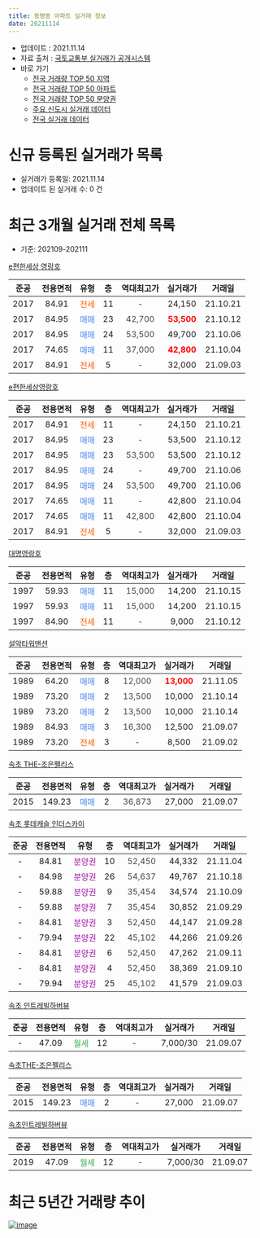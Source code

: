 ```yaml
---
title: 동명동 아파트 실거래 정보
date: 20211114
---
```


* 업데이트 : 2021.11.14
* 자료 출처 : [국토교통부 실거래가 공개시스템](http://rt.molit.go.kr)
* 바로 가기
    * [전국 거래량 TOP 50 지역](https://apt-info.github.io/apt-trade-info/tr)
    * [전국 거래량 TOP 50 아파트](https://apt-info.github.io/apt-trade-info/ta)
    * [전국 거래량 TOP 50 분양권](https://apt-info.github.io/apt-trade-info/tb)
    * [주요 신도시 실거래 데이터](https://apt-info.github.io/apt-trade-info/newtown)
    * [전국 실거래 데이터](https://apt-info.github.io/apt-trade-info/all)



<script async src="https://pagead2.googlesyndication.com/pagead/js/adsbygoogle.js"></script>
<!-- 기본광고 -->
<ins class="adsbygoogle"
     style="display:block"
     data-ad-client="ca-pub-1142216861245946"
     data-ad-slot="4805727019"
     data-ad-format="auto"
     data-full-width-responsive="true"></ins>
<script>
     (adsbygoogle = window.adsbygoogle || []).push({});
</script>


# 신규 등록된 실거래가 목록

* 실거래가 등록일: 2021.11.14
* 업데이트 된 실거래 수: 0 건




<script async src="https://pagead2.googlesyndication.com/pagead/js/adsbygoogle.js"></script>
<!-- 기본광고 -->
<ins class="adsbygoogle"
     style="display:block"
     data-ad-client="ca-pub-1142216861245946"
     data-ad-slot="4805727019"
     data-ad-format="auto"
     data-full-width-responsive="true"></ins>
<script>
     (adsbygoogle = window.adsbygoogle || []).push({});
</script>


# 최근 3개월 실거래 전체 목록
* 기준: 202109-202111


[e편한세상 영랑호](https://search.naver.com/search.naver?query=e%ED%8E%B8%ED%95%9C%EC%84%B8%EC%83%81+%EC%98%81%EB%9E%91%ED%98%B8)

|준공|전용면적|유형|층|역대최고가|실거래가|거래일|
|:---:|:---:|:---:|:---:|:---:|:---:|:---:|
|2017|84.91|<span style="color:#FF5A00">전세</span>|11|<span style="color:#444444">-</span>|24,150|21.10.21|
|2017|84.95|<span style="color:#4285F3">매매</span>|23|<span style="color:#444444">42,700</span>|<b><span style="color:#FF0000">53,500</span></b>|21.10.12|
|2017|84.95|<span style="color:#4285F3">매매</span>|24|<span style="color:#444444">53,500</span>|49,700|21.10.06|
|2017|74.65|<span style="color:#4285F3">매매</span>|11|<span style="color:#444444">37,000</span>|<b><span style="color:#FF0000">42,800</span></b>|21.10.04|
|2017|84.91|<span style="color:#FF5A00">전세</span>|5|<span style="color:#444444">-</span>|32,000|21.09.03|

[e편한세상영랑호](https://search.naver.com/search.naver?query=e%ED%8E%B8%ED%95%9C%EC%84%B8%EC%83%81%EC%98%81%EB%9E%91%ED%98%B8)

|준공|전용면적|유형|층|역대최고가|실거래가|거래일|
|:---:|:---:|:---:|:---:|:---:|:---:|:---:|
|2017|84.91|<span style="color:#FF5A00">전세</span>|11|<span style="color:#444444">-</span>|24,150|21.10.21|
|2017|84.95|<span style="color:#4285F3">매매</span>|23|<span style="color:#444444">-</span>|53,500|21.10.12|
|2017|84.95|<span style="color:#4285F3">매매</span>|23|<span style="color:#444444">53,500</span>|53,500|21.10.12|
|2017|84.95|<span style="color:#4285F3">매매</span>|24|<span style="color:#444444">-</span>|49,700|21.10.06|
|2017|84.95|<span style="color:#4285F3">매매</span>|24|<span style="color:#444444">53,500</span>|49,700|21.10.06|
|2017|74.65|<span style="color:#4285F3">매매</span>|11|<span style="color:#444444">-</span>|42,800|21.10.04|
|2017|74.65|<span style="color:#4285F3">매매</span>|11|<span style="color:#444444">42,800</span>|42,800|21.10.04|
|2017|84.91|<span style="color:#FF5A00">전세</span>|5|<span style="color:#444444">-</span>|32,000|21.09.03|

[대명영랑호](https://search.naver.com/search.naver?query=%EB%8C%80%EB%AA%85%EC%98%81%EB%9E%91%ED%98%B8)

|준공|전용면적|유형|층|역대최고가|실거래가|거래일|
|:---:|:---:|:---:|:---:|:---:|:---:|:---:|
|1997|59.93|<span style="color:#4285F3">매매</span>|11|<span style="color:#444444">15,000</span>|14,200|21.10.15|
|1997|59.93|<span style="color:#4285F3">매매</span>|11|<span style="color:#444444">15,000</span>|14,200|21.10.15|
|1997|84.90|<span style="color:#FF5A00">전세</span>|11|<span style="color:#444444">-</span>|9,000|21.10.12|

[설악타워맨션](https://search.naver.com/search.naver?query=%EC%84%A4%EC%95%85%ED%83%80%EC%9B%8C%EB%A7%A8%EC%85%98)

|준공|전용면적|유형|층|역대최고가|실거래가|거래일|
|:---:|:---:|:---:|:---:|:---:|:---:|:---:|
|1989|64.20|<span style="color:#4285F3">매매</span>|8|<span style="color:#444444">12,000</span>|<b><span style="color:#FF0000">13,000</span></b>|21.11.05|
|1989|73.20|<span style="color:#4285F3">매매</span>|2|<span style="color:#444444">13,500</span>|10,000|21.10.14|
|1989|73.20|<span style="color:#4285F3">매매</span>|2|<span style="color:#444444">13,500</span>|10,000|21.10.14|
|1989|84.93|<span style="color:#4285F3">매매</span>|3|<span style="color:#444444">16,300</span>|12,500|21.09.07|
|1989|73.20|<span style="color:#FF5A00">전세</span>|3|<span style="color:#444444">-</span>|8,500|21.09.02|

[속초 THE-조은펠리스](https://search.naver.com/search.naver?query=%EC%86%8D%EC%B4%88+THE-%EC%A1%B0%EC%9D%80%ED%8E%A0%EB%A6%AC%EC%8A%A4)

|준공|전용면적|유형|층|역대최고가|실거래가|거래일|
|:---:|:---:|:---:|:---:|:---:|:---:|:---:|
|2015|149.23|<span style="color:#4285F3">매매</span>|2|<span style="color:#444444">36,873</span>|27,000|21.09.07|

[속초 롯데캐슬 인더스카이](https://search.naver.com/search.naver?query=%EC%86%8D%EC%B4%88+%EB%A1%AF%EB%8D%B0%EC%BA%90%EC%8A%AC+%EC%9D%B8%EB%8D%94%EC%8A%A4%EC%B9%B4%EC%9D%B4)

|준공|전용면적|유형|층|역대최고가|실거래가|거래일|
|:---:|:---:|:---:|:---:|:---:|:---:|:---:|
|-|84.81|<span style="color:#9C11A5">분양권</span>|10|<span style="color:#444444">52,450</span>|44,332|21.11.04|
|-|84.98|<span style="color:#9C11A5">분양권</span>|26|<span style="color:#444444">54,637</span>|49,767|21.10.18|
|-|59.88|<span style="color:#9C11A5">분양권</span>|9|<span style="color:#444444">35,454</span>|34,574|21.10.09|
|-|59.88|<span style="color:#9C11A5">분양권</span>|7|<span style="color:#444444">35,454</span>|30,852|21.09.29|
|-|84.81|<span style="color:#9C11A5">분양권</span>|3|<span style="color:#444444">52,450</span>|44,147|21.09.28|
|-|79.94|<span style="color:#9C11A5">분양권</span>|22|<span style="color:#444444">45,102</span>|44,266|21.09.26|
|-|84.81|<span style="color:#9C11A5">분양권</span>|6|<span style="color:#444444">52,450</span>|47,262|21.09.11|
|-|84.81|<span style="color:#9C11A5">분양권</span>|4|<span style="color:#444444">52,450</span>|38,369|21.09.10|
|-|79.94|<span style="color:#9C11A5">분양권</span>|25|<span style="color:#444444">45,102</span>|41,579|21.09.03|

[속초 인트레빌하버뷰](https://search.naver.com/search.naver?query=%EC%86%8D%EC%B4%88+%EC%9D%B8%ED%8A%B8%EB%A0%88%EB%B9%8C%ED%95%98%EB%B2%84%EB%B7%B0)

|준공|전용면적|유형|층|역대최고가|실거래가|거래일|
|:---:|:---:|:---:|:---:|:---:|:---:|:---:|
|-|47.09|<span style="color:#34A853">월세</span>|12|<span style="color:#444444">-</span>|7,000/30|21.09.07|

[속초THE-조은펠리스](https://search.naver.com/search.naver?query=%EC%86%8D%EC%B4%88THE-%EC%A1%B0%EC%9D%80%ED%8E%A0%EB%A6%AC%EC%8A%A4)

|준공|전용면적|유형|층|역대최고가|실거래가|거래일|
|:---:|:---:|:---:|:---:|:---:|:---:|:---:|
|2015|149.23|<span style="color:#4285F3">매매</span>|2|<span style="color:#444444">-</span>|27,000|21.09.07|

[속초인트레빌하버뷰](https://search.naver.com/search.naver?query=%EC%86%8D%EC%B4%88%EC%9D%B8%ED%8A%B8%EB%A0%88%EB%B9%8C%ED%95%98%EB%B2%84%EB%B7%B0)

|준공|전용면적|유형|층|역대최고가|실거래가|거래일|
|:---:|:---:|:---:|:---:|:---:|:---:|:---:|
|2019|47.09|<span style="color:#34A853">월세</span>|12|<span style="color:#444444">-</span>|7,000/30|21.09.07|



<script async src="https://pagead2.googlesyndication.com/pagead/js/adsbygoogle.js"></script>
<!-- 기본광고 -->
<ins class="adsbygoogle"
     style="display:block"
     data-ad-client="ca-pub-1142216861245946"
     data-ad-slot="4805727019"
     data-ad-format="auto"
     data-full-width-responsive="true"></ins>
<script>
     (adsbygoogle = window.adsbygoogle || []).push({});
</script>


# 최근 5년간 거래량 추이


<div style="width:100%;">
    <canvas id="deal_progress" height="200"></canvas>
</div>

<script>
new Chart(document.getElementById("deal_progress"), {
    type: 'line',
    data: {
        labels: ['16.01','16.02','16.03','16.04','16.05','16.06','16.07','16.08','16.09','16.10','16.11','16.12','17.01','17.02','17.03','17.04','17.05','17.06','17.07','17.08','17.09','17.10','17.11','17.12','18.01','18.02','18.03','18.04','18.05','18.06','18.08','18.09','18.10','18.11','18.12','19.01','19.02','19.03','19.04','19.05','19.06','19.07','19.08','19.09','19.10','19.11','19.12','20.01','20.02','20.03','20.04','20.05','20.06','20.07','20.08','20.09','20.10','20.11','20.12','21.01','21.02','21.03','21.04','21.05','21.06','21.07','21.08','21.09','21.10','21.11'],
        datasets: [{
            label: '매매/분양권',
            data: [9,9,5,16,10,13,12,14,8,8,5,7,7,7,9,15,18,6,12,7,15,9,9,8,6,0,5,2,1,2,5,3,1,1,1,3,2,2,9,5,4,1,2,5,9,2,5,6,6,5,8,6,264,74,30,79,50,54,100,40,23,29,21,34,20,24,11,9,15,2],
            borderColor: "rgba(66, 133, 243, 1)",
            backgroundColor: "rgba(66, 133, 243, 0.05)",
            borderWidth: 1,
            pointRadius: 0,
            fill: false,
            lineTension: 0
        },{
            label: '전/월세',
            data: [0,1,2,4,5,1,1,1,1,2,0,0,0,1,3,1,2,2,0,0,2,0,4,5,3,2,9,1,3,2,0,1,1,0,1,1,4,2,5,3,10,5,3,1,5,9,4,1,2,4,5,3,4,6,3,1,3,1,2,2,2,1,2,3,3,3,8,5,3,0],
            borderColor: "rgba(255, 90, 0, 1)",
            backgroundColor: "rgba(255, 90, 0, 0.05)",
            borderWidth: 1,
            pointRadius: 0,
            fill: false,
            lineTension: 0
        },{
            label: '합계',
            data: [9,10,7,20,15,14,13,15,9,10,5,7,7,8,12,16,20,8,12,7,17,9,13,13,9,2,14,3,4,4,5,4,2,1,2,4,6,4,14,8,14,6,5,6,14,11,9,7,8,9,13,9,268,80,33,80,53,55,102,42,25,30,23,37,23,27,19,14,18,2],
            borderColor: "rgba(0, 0, 0, 1)",
            backgroundColor: "rgba(0, 0, 0, 0.03)",
            borderWidth: 0.1,
            pointRadius: 0,
            fill: true,
            lineTension: 0
        }
        ]
    },
    options: {
        responsive: true,
        title: {
            display: false
        },
        tooltips: {
            mode: 'index',
            intersect: false
        },
        hover: {
            mode: 'nearest',
            intersect: true
        },
        scales: {
            xAxes: [{
                display: true,
                scaleLabel: {
                    display: true,
                    labelString: '년/월'
                }
            }],
            yAxes: [{
                display: true,
                ticks: {
                    suggestedMin: 0,
                },
                scaleLabel: {
                    display: true,
                    labelString: '실거래 수'
                }
            }]
        }
    }
});

</script>


[![image](https://apt-info.github.io/images/2020-01-03-apt-trade-info/1024x500.png)](https://play.google.com/store/apps/details?id=com.aptinfo.apttradeinfo)


